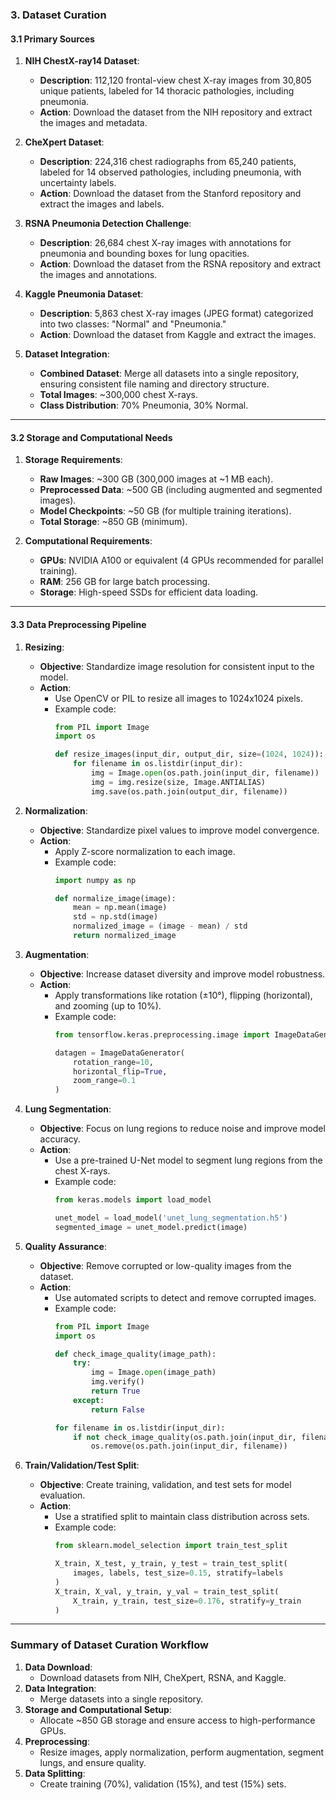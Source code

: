### **3. Dataset Curation**
#### **3.1 Primary Sources**
1. **NIH ChestX-ray14 Dataset**:
   - **Description**: 112,120 frontal-view chest X-ray images from 30,805 unique patients, labeled for 14 thoracic pathologies, including pneumonia.
   - **Action**: Download the dataset from the NIH repository and extract the images and metadata.

2. **CheXpert Dataset**:
   - **Description**: 224,316 chest radiographs from 65,240 patients, labeled for 14 observed pathologies, including pneumonia, with uncertainty labels.
   - **Action**: Download the dataset from the Stanford repository and extract the images and labels.

3. **RSNA Pneumonia Detection Challenge**:
   - **Description**: 26,684 chest X-ray images with annotations for pneumonia and bounding boxes for lung opacities.
   - **Action**: Download the dataset from the RSNA repository and extract the images and annotations.

4. **Kaggle Pneumonia Dataset**:
   - **Description**: 5,863 chest X-ray images (JPEG format) categorized into two classes: "Normal" and "Pneumonia."
   - **Action**: Download the dataset from Kaggle and extract the images.

5. **Dataset Integration**:
   - **Combined Dataset**: Merge all datasets into a single repository, ensuring consistent file naming and directory structure.
   - **Total Images**: ~300,000 chest X-rays.
   - **Class Distribution**: 70% Pneumonia, 30% Normal.

---

#### **3.2 Storage and Computational Needs**
1. **Storage Requirements**:
   - **Raw Images**: ~300 GB (300,000 images at ~1 MB each).
   - **Preprocessed Data**: ~500 GB (including augmented and segmented images).
   - **Model Checkpoints**: ~50 GB (for multiple training iterations).
   - **Total Storage**: ~850 GB (minimum).

2. **Computational Requirements**:
   - **GPUs**: NVIDIA A100 or equivalent (4 GPUs recommended for parallel training).
   - **RAM**: 256 GB for large batch processing.
   - **Storage**: High-speed SSDs for efficient data loading.

---

#### **3.3 Data Preprocessing Pipeline**
1. **Resizing**:
   - **Objective**: Standardize image resolution for consistent input to the model.
   - **Action**:
     - Use OpenCV or PIL to resize all images to 1024x1024 pixels.
     - Example code:
       ```python
       from PIL import Image
       import os

       def resize_images(input_dir, output_dir, size=(1024, 1024)):
           for filename in os.listdir(input_dir):
               img = Image.open(os.path.join(input_dir, filename))
               img = img.resize(size, Image.ANTIALIAS)
               img.save(os.path.join(output_dir, filename))
       ```

2. **Normalization**:
   - **Objective**: Standardize pixel values to improve model convergence.
   - **Action**:
     - Apply Z-score normalization to each image.
     - Example code:
       ```python
       import numpy as np

       def normalize_image(image):
           mean = np.mean(image)
           std = np.std(image)
           normalized_image = (image - mean) / std
           return normalized_image
       ```

3. **Augmentation**:
   - **Objective**: Increase dataset diversity and improve model robustness.
   - **Action**:
     - Apply transformations like rotation (±10°), flipping (horizontal), and zooming (up to 10%).
     - Example code:
       ```python
       from tensorflow.keras.preprocessing.image import ImageDataGenerator

       datagen = ImageDataGenerator(
           rotation_range=10,
           horizontal_flip=True,
           zoom_range=0.1
       )
       ```

4. **Lung Segmentation**:
   - **Objective**: Focus on lung regions to reduce noise and improve model accuracy.
   - **Action**:
     - Use a pre-trained U-Net model to segment lung regions from the chest X-rays.
     - Example code:
       ```python
       from keras.models import load_model

       unet_model = load_model('unet_lung_segmentation.h5')
       segmented_image = unet_model.predict(image)
       ```

5. **Quality Assurance**:
   - **Objective**: Remove corrupted or low-quality images from the dataset.
   - **Action**:
     - Use automated scripts to detect and remove corrupted images.
     - Example code:
       ```python
       from PIL import Image
       import os

       def check_image_quality(image_path):
           try:
               img = Image.open(image_path)
               img.verify()
               return True
           except:
               return False

       for filename in os.listdir(input_dir):
           if not check_image_quality(os.path.join(input_dir, filename)):
               os.remove(os.path.join(input_dir, filename))
       ```

6. **Train/Validation/Test Split**:
   - **Objective**: Create training, validation, and test sets for model evaluation.
   - **Action**:
     - Use a stratified split to maintain class distribution across sets.
     - Example code:
       ```python
       from sklearn.model_selection import train_test_split

       X_train, X_test, y_train, y_test = train_test_split(
           images, labels, test_size=0.15, stratify=labels
       )
       X_train, X_val, y_train, y_val = train_test_split(
           X_train, y_train, test_size=0.176, stratify=y_train
       )
       ```

---

### **Summary of Dataset Curation Workflow**
1. **Data Download**:
   - Download datasets from NIH, CheXpert, RSNA, and Kaggle.
2. **Data Integration**:
   - Merge datasets into a single repository.
3. **Storage and Computational Setup**:
   - Allocate ~850 GB storage and ensure access to high-performance GPUs.
4. **Preprocessing**:
   - Resize images, apply normalization, perform augmentation, segment lungs, and ensure quality.
5. **Data Splitting**:
   - Create training (70%), validation (15%), and test (15%) sets.

